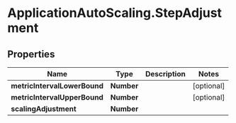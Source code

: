 # ApplicationAutoScaling.StepAdjustment

## Properties

Name | Type | Description | Notes
------------ | ------------- | ------------- | -------------
**metricIntervalLowerBound** | **Number** |  | [optional] 
**metricIntervalUpperBound** | **Number** |  | [optional] 
**scalingAdjustment** | **Number** |  | 


